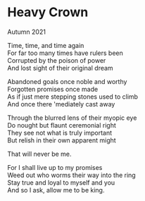 # Heavy Crown
Autumn 2021

Time, time, and time again  
For far too many times have rulers been  
Corrupted by the poison of power  
And lost sight of their original dream

Abandoned goals once noble and worthy  
Forgotten promises once made  
As if just mere stepping stones used to climb  
And once there 'mediately cast away

Through the blurred lens of their myopic eye  
Do nought but flaunt ceremonial right  
They see not what is truly important  
But relish in their own apparent might

That will never be me.

For I shall live up to my promises  
Weed out who worms their way into the ring  
Stay true and loyal to myself and you  
And so I ask, allow me to be king.